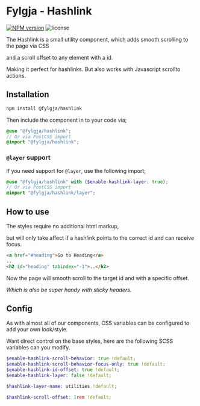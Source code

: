 # Fylgja - Hashlink

[![NPM version](https://img.shields.io/npm/v/@fylgja/hashlink)](https://www.npmjs.org/fylgja/hashlink)
![license](https://img.shields.io/github/license/fylgja/fylgja)

The Hashlink is a small utility component,
which adds smooth scrolling to the page via CSS

and a scroll offset to any element with a id.

Making it perfect for hashlinks.
But also works with Javascript scrollto actions.

## Installation

```bash
npm install @fylgja/hashlink
```

Then include the component in to your code via;

```scss
@use "@fylgja/hashlink";
// Or via PostCSS import
@import "@fylgja/hashlink";
```

### `@layer` support

If you need support for `@layer`,
use the following import;

```scss
@use "@fylgja/hashlink" with ($enable-hashlink-layer: true);
// Or via PostCSS import
@import "@fylgja/hashlink/layer";
```

## How to use

The styles require no additional html markup,

but will only take affect if a hashlink points to the correct id and can receive focus.

```html
<a href="#heading">Go to Heading</a>
..
<h2 id="heading" tabindex="-1">..</h2>
```

Now the page will smooth scroll to the target id and with a specific offset.

_Which is also be super handy with sticky headers._

## Config

As with almost all of our components, CSS variables can be configured to add your own look/style.

Want direct control on the base styles, here are the following SCSS variables can you modify.

```scss
$enable-hashlink-scroll-behavior: true !default;
$enable-hashlink-scroll-behavior-focus-only: true !default;
$enable-hashlink-id-offset: true !default;
$enable-hashlink-layer: false !default;

$hashlink-layer-name: utilities !default;

$hashlink-scroll-offset: 1rem !default;
```
